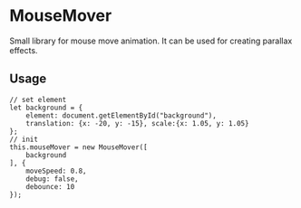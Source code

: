 # MouseMover

Small library for mouse move animation. It can be used for creating parallax effects.

## Usage

```
// set element
let background = {
    element: document.getElementById("background"), 
    translation: {x: -20, y: -15}, scale:{x: 1.05, y: 1.05}
};
// init
this.mouseMover = new MouseMover([
    background
], {
    moveSpeed: 0.8,
    debug: false,
    debounce: 10
});
```